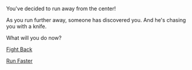 You've decided to run away from the center! 

As you run further away, someone has discovered you. And he's chasing you with a knife. 

What will you do now? 

[Fight Back](fight-back.md)

[Run Faster](run-faster.md)